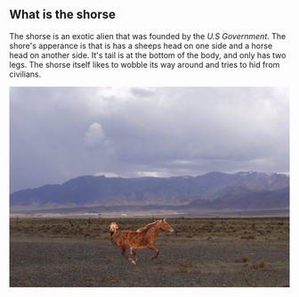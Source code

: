 ## What is the shorse

The shorse is an exotic alien that was founded by the *U.S Government*. The shore's apperance is that is has a sheeps head on one side and a horse head on another side. It's tail is at the bottom of the body, and only has two legs. The shorse itself likes to wobble its way around and tries to hid from civilians.

![Shorse Image](/Images/shorse_apperance.jpg)